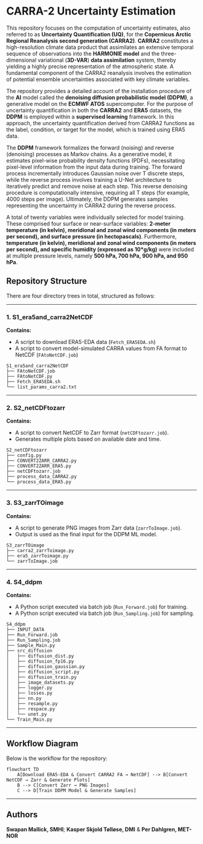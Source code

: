 # CARRA-2 Uncertainty Estimation

This repository focuses on the computation of uncertainty estimates, also referred to as **Uncertainty Quantification (UQ)**, for the **Copernicus Arctic Regional Reanalysis second generation (CARRA2)**. **CARRA2** constitutes a high-resolution climate data product that assimilates an extensive temporal sequence of observations into the **HARMONIE model** and the three-dimensional variational (**3D-VAR**) **data assimilation** system, thereby yielding a highly precise representation of the atmospheric state. A fundamental component of the CARRA2 reanalysis involves the estimation of potential ensemble uncertainties associated with key climate variables.

The repository provides a detailed account of the installation procedure of the **AI** model called the **denoising diffusion probabilistic model (DDPM)**, a generative model on the **ECMWF ATOS** supercomputer. For the purpose of uncertainty quantification in both the **CARRA2** and **ERA5** datasets, the **DDPM** is employed within a **supervised learning** framework. In this approach, the uncertainty quantification derived from CARRA2 functions as the label, condition, or target for the model, which is trained using ERA5 data.

The **DDPM** framework formalizes the forward (noising) and reverse (denoising) processes as Markov chains. As a generative model, it estimates pixel-wise probability density functions (PDFs), necessitating pixel-level information from the input data during training. The forward process incrementally introduces Gaussian noise over T discrete steps, while the reverse process involves training a U-Net architecture to iteratively predict and remove noise at each step. This reverse denoising procedure is computationally intensive, requiring all T steps (for example, 4000 steps per image). Ultimately, the DDPM generates samples representing the uncertainty in CARRA2 during the reverse process.

A total of twenty variables were individually selected for model training. These comprised four surface or near-surface variables: **2-meter temperature (in kelvin), meridional and zonal wind components (in meters per second), and surface pressure (in hectopascals)**. Furthermore, **temperature (in kelvin), meridional and zonal wind components (in meters per second), and specific humidity (expressed as 10*g/kg)** were included at multiple pressure levels, namely **500 hPa, 700 hPa, 900 hPa, and 950 hPa**.


## Repository Structure

There are four directory trees in total, structured as follows:

---

### 1. S1_era5and_carra2NetCDF

**Contains:**
- A script to download ERA5-EDA data (`Fetch_ERA5EDA.sh`)
- A script to convert model-simulated CARRA values from FA format to NetCDF (`FAtoNetCDF.job`)

```
S1_era5and_carra2NetCDF
├── FAtoNetCDF.job
├── FAtoNetCDF.py
├── Fetch_ERA5EDA.sh
└── list_params_carra2.txt
```

---

### 2. S2_netCDFtozarr

**Contains:**
- A script to convert NetCDF to Zarr format (`netCDFtozarr.job`).
- Generates multiple plots based on available date and time.

```
S2_netCDFtozarr
├── config.py
├── CONVERT2ZARR_CARRA2.py
├── CONVERT2ZARR_ERA5.py
├── netCDFtozarr.job
├── process_data_CARRA2.py
└── process_data_ERA5.py
```

---

### 3. S3_zarrTOimage

**Contains:**
- A script to generate PNG images from Zarr data (`zarrToImage.job`).
- Output is used as the final input for the DDPM ML model.

```
S3_zarrTOimage
├── carra2_zarrToimage.py
├── era5_zarrToimage.py
└── zarrToImage.job
```

---

### 4. S4_ddpm

**Contains:**
- A Python script executed via batch job (`Run_Forward.job`) for training.
- A Python script executed via batch job (`Run_Sampling.job`) for sampling.

```
S4_ddpm
├── INPUT_DATA
├── Run_Forward.job
├── Run_Sampling.job
├── Sample_Main.py
├── src_diffusion
│   ├── diffusion_dist.py
│   ├── diffusion_fp16.py
│   ├── diffusion_gaussian.py
│   ├── diffusion_script.py
│   ├── diffusion_train.py
│   ├── image_datasets.py
│   ├── logger.py
│   ├── losses.py
│   ├── nn.py
│   ├── resample.py
│   ├── respace.py
│   └── unet.py
└── Train_Main.py
```

---

## Workflow Diagram

Below is the workflow for the repository:

```mermaid
flowchart TD
    A[Download ERA5-EDA & Convert CARRA2 FA → NetCDF] --> B[Convert NetCDF → Zarr & Generate Plots]
    B --> C[Convert Zarr → PNG Images]
    C --> D[Train DDPM Model & Generate Samples]
```

---

## Authors
**Swapan Mallick, SMHI**;
**Kasper Skjold Tølløse, DMI** &
**Per Dahlgren, MET-NOR**
